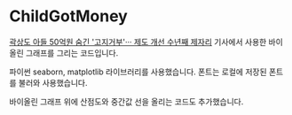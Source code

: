 # ChildGotMoney

<a href="https://www.khan.co.kr/national/health-welfare/article/202110150700001/?utm_campaign=list_click&utm_source=reporter_article&utm_medium=referral&utm_content=%EC%9D%B4%EC%88%98%EB%AF%BC_%EA%B8%B0%EC%9E%90%ED%8E%98%EC%9D%B4%EC%A7%80">곽상도 아들 50억원 숨긴 '고지거부'··· 제도 개선 수년째 제자리</a> 기사에서 사용한 바이올린 그래프를 그리는 코드입니다.

파이썬 seaborn, matplotlib 라이브러리를 사용했습니다.
폰트는 로컬에 저장된 폰트를 불러와 사용했습니다.

바이올린 그래프 위에 산점도와 중간값 선을 올리는 코드도 추가했습니다.
